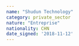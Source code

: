 ```yaml
---
name: "Shudun Technology"
category: private_sector
nature: "Entreprise"
nationality: CHN
date_signed: '2018-11-12'
---
```

    